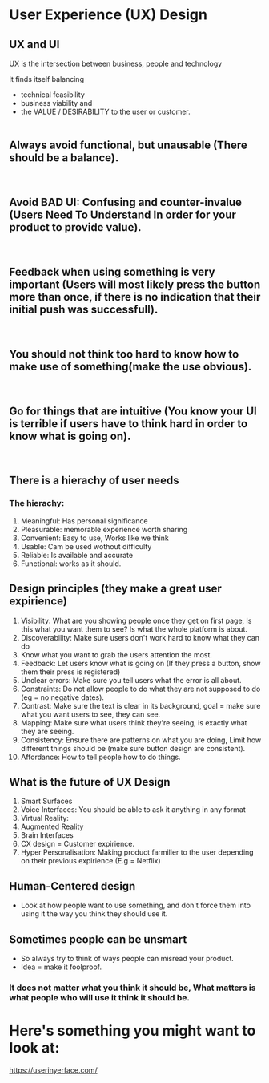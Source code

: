 # User Experience (UX) Design
## UX and UI
UX is the intersection between business, people and technology

It finds itself balancing
- technical feasibility
- business viability and
- the VALUE / DESIRABILITY  to the user or customer.
<br/><br/>

## Always avoid functional, but unausable (There should be a balance).
<br/>

## Avoid BAD  UI: Confusing and counter-invalue (Users Need To Understand In order for your product to provide value).
<br/>

## Feedback when using something is very important (Users will most likely press the button more than once, if there is no indication that their initial push was successfull).
<br/>

## You should not think too hard to know how to make use of something(make the use obvious).
<br/>

## Go for things that are intuitive (You know your UI is terrible if users have to think hard in order to know what is going on).
<br/>


## There is a hierachy of user needs

### The hierachy:
1. Meaningful: Has personal significance
2. Pleasurable:  memorable experience worth sharing
3. Convenient: Easy to use, Works like we think
4. Usable: Cam be used wothout difficulty
5. Reliable: Is available and accurate
6. Functional: works as it should.

## Design principles (they make a great user expirience)
1. Visibility: What are you showing people once they get on first page, Is this what you want them to see? Is what the whole platform is about.
2. Discoverability: Make sure users don't work hard to know what they can do
3. Know what you want to grab the users attention the most.
4. Feedback: Let users know what is going on (If they press a button, show them their press is registered)
5. Unclear errors: Make sure you tell users what the error is all about.
6. Constraints: Do not allow people to do what they are not supposed to do (eg = no negative dates).
7. Contrast: Make sure the text is clear in its background, goal = make sure what you want users to see, they can see.
8. Mapping: Make sure what users think they're seeing, is exactly what they are seeing. 
9. Consistency: Ensure there are patterns on what you are doing, Limit how different things should be (make sure button design are consistent).
10. Affordance: How to tell people how to do things.


## What is the future of UX Design
1. Smart Surfaces
2. Voice Interfaces: You should be able to ask it anything in any format
3. Virtual Reality: 
4. Augmented Reality
5. Brain Interfaces
6. CX design = Customer expirience.
7. Hyper Personalisation: Making product farmilier to the user depending on their previous expirience (E.g = Netflix)


## Human-Centered design
- Look at how people want to use something, and don't force them into using it the way you think they should use it.

## Sometimes people can be unsmart
- So always try to think of ways people can misread your product.
- Idea = make it foolproof.

### It does not matter what you think it should be, What matters is what people who will use it think it should be.

# Here's something you might want to look at:
 https://userinyerface.com/


